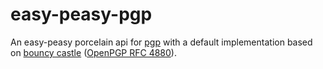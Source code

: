 # easy-peasy-pgp
An easy-peasy porcelain api for [pgp](https://de.wikipedia.org/wiki/Pretty_Good_Privacy) with a default implementation based on [bouncy castle](https://www.bouncycastle.org) ([OpenPGP RFC 4880](https://tools.ietf.org/html/rfc4880)).
